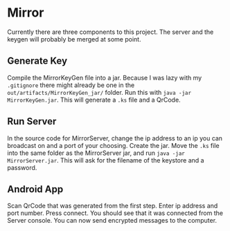 # Mirror
Currently there are three components to this project. The server and the keygen will probably be merged at some point.

## Generate Key
Compile the MirrorKeyGen file into a jar. Because I was lazy with my `.gitignore` there might already be one in the 
`out/artifacts/MirrorKeyGen_jar/` folder. 
Run this with `java -jar MirrorKeyGen.jar`. This will generate a `.ks` file and a QrCode. 

## Run Server
In the source code for MirrorServer, change the ip address to an ip you can broadcast on and a port of your choosing. Create the jar.
Move the `.ks` file into the same folder as the MirrorServer jar, and run `java -jar MirrorServer.jar`. This will ask for the filename of the keystore and a password.

## Android App
Scan QrCode that was generated from the first step. Enter ip address and port number. Press connect. You should see that it was connected
from the Server console. You can now send encrypted messages to the computer.
